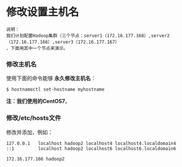 修改设置主机名
=================================================================================
```
说明：
我们计划配置Hadoop集群（三个节点：server1（172.16.177.168）,server2（172.16.177.166）,server3（172.16.177.167）
，下面用其中一个节点来演示。
```
### 修改主机名
使用下面的命令能够 **永久修改主机名**：
```shell
$ hostnamectl set-hostname myhostname
```

**注：我们使用的CentOS7**。

### 修改/etc/hosts文件
修改并添加，例如：
```
127.0.0.1   localhost hadoop2 localhost4 localhost4.localdomain4
::1         localhost hadoop2 localhost6 localhost6.localdomain6

172.16.177.166 hadoop2
```
